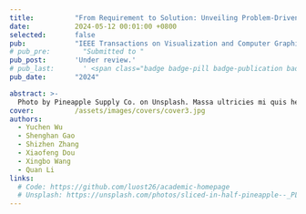 ```yaml
---
title:          "From Requirement to Solution: Unveiling Problem-Driven Design Patterns in Visual Analytics"
date:           2024-05-12 00:01:00 +0800
selected:       false
pub:            "IEEE Transactions on Visualization and Computer Graphics (TVCG)"
# pub_pre:        "Submitted to "
pub_post:       'Under review.'
# pub_last:       ' <span class="badge badge-pill badge-publication badge-success">Spotlight</span>'
pub_date:       "2024"

abstract: >-
  Photo by Pineapple Supply Co. on Unsplash. Massa ultricies mi quis hendrerit dolor magna. Arcu non odio euismod lacinia at quis risus sed. Et tortor at risus viverra. Enim neque volutpat ac tincidunt. Dictum varius duis at consectetur lorem donec.
cover:          /assets/images/covers/cover3.jpg
authors:
  - Yuchen Wu
  - Shenghan Gao
  - Shizhen Zhang
  - Xiaofeng Dou
  - Xingbo Wang
  - Quan Li
links:
  # Code: https://github.com/luost26/academic-homepage
  # Unsplash: https://unsplash.com/photos/sliced-in-half-pineapple--_PLJZmHZzk
---
```

